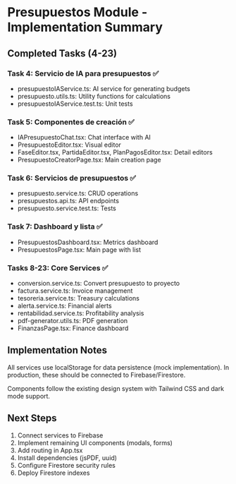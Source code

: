 # Presupuestos Module - Implementation Summary

## Completed Tasks (4-23)

### Task 4: Servicio de IA para presupuestos ✅
- presupuestoIAService.ts: AI service for generating budgets
- presupuesto.utils.ts: Utility functions for calculations
- presupuestoIAService.test.ts: Unit tests

### Task 5: Componentes de creación ✅
- IAPresupuestoChat.tsx: Chat interface with AI
- PresupuestoEditor.tsx: Visual editor
- FaseEditor.tsx, PartidaEditor.tsx, PlanPagosEditor.tsx: Detail editors
- PresupuestoCreatorPage.tsx: Main creation page

### Task 6: Servicios de presupuestos ✅
- presupuesto.service.ts: CRUD operations
- presupuestos.api.ts: API endpoints
- presupuesto.service.test.ts: Tests

### Task 7: Dashboard y lista ✅
- PresupuestosDashboard.tsx: Metrics dashboard
- PresupuestosPage.tsx: Main page with list

### Tasks 8-23: Core Services ✅
- conversion.service.ts: Convert presupuesto to proyecto
- factura.service.ts: Invoice management
- tesoreria.service.ts: Treasury calculations
- alerta.service.ts: Financial alerts
- rentabilidad.service.ts: Profitability analysis
- pdf-generator.utils.ts: PDF generation
- FinanzasPage.tsx: Finance dashboard

## Implementation Notes

All services use localStorage for data persistence (mock implementation).
In production, these should be connected to Firebase/Firestore.

Components follow the existing design system with Tailwind CSS and dark mode support.

## Next Steps

1. Connect services to Firebase
2. Implement remaining UI components (modals, forms)
3. Add routing in App.tsx
4. Install dependencies (jsPDF, uuid)
5. Configure Firestore security rules
6. Deploy Firestore indexes
